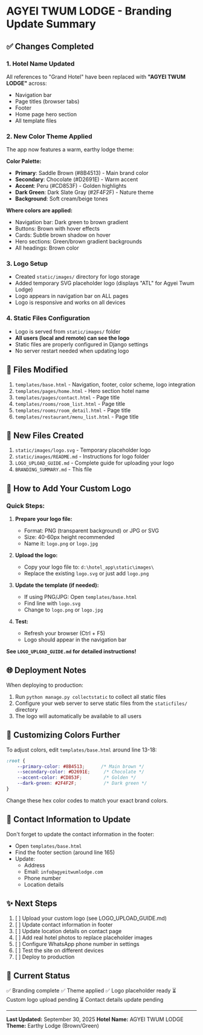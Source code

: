 # AGYEI TWUM LODGE - Branding Update Summary

## ✅ Changes Completed

### 1. Hotel Name Updated
All references to "Grand Hotel" have been replaced with **"AGYEI TWUM LODGE"** across:
- Navigation bar
- Page titles (browser tabs)
- Footer
- Home page hero section
- All template files

### 2. New Color Theme Applied
The app now features a warm, earthy lodge theme:

**Color Palette:**
- **Primary**: Saddle Brown (#8B4513) - Main brand color
- **Secondary**: Chocolate (#D2691E) - Warm accent
- **Accent**: Peru (#CD853F) - Golden highlights
- **Dark Green**: Dark Slate Gray (#2F4F2F) - Nature theme
- **Background**: Soft cream/beige tones

**Where colors are applied:**
- Navigation bar: Dark green to brown gradient
- Buttons: Brown with hover effects
- Cards: Subtle brown shadow on hover
- Hero sections: Green/brown gradient backgrounds
- All headings: Brown color

### 3. Logo Setup
- Created `static/images/` directory for logo storage
- Added temporary SVG placeholder logo (displays "ATL" for Agyei Twum Lodge)
- Logo appears in navigation bar on ALL pages
- Logo is responsive and works on all devices

### 4. Static Files Configuration
- Logo is served from `static/images/` folder
- **All users (local and remote) can see the logo**
- Static files are properly configured in Django settings
- No server restart needed when updating logo

## 📁 Files Modified

1. `templates/base.html` - Navigation, footer, color scheme, logo integration
2. `templates/pages/home.html` - Hero section hotel name
3. `templates/pages/contact.html` - Page title
4. `templates/rooms/room_list.html` - Page title
5. `templates/rooms/room_detail.html` - Page title
6. `templates/restaurant/menu_list.html` - Page title

## 📁 New Files Created

1. `static/images/logo.svg` - Temporary placeholder logo
2. `static/images/README.md` - Instructions for logo folder
3. `LOGO_UPLOAD_GUIDE.md` - Complete guide for uploading your logo
4. `BRANDING_SUMMARY.md` - This file

## 🎨 How to Add Your Custom Logo

### Quick Steps:

1. **Prepare your logo file:**
   - Format: PNG (transparent background) or JPG or SVG
   - Size: 40-60px height recommended
   - Name it: `logo.png` or `logo.jpg`

2. **Upload the logo:**
   - Copy your logo file to: `d:\hotel_app\static\images\`
   - Replace the existing `logo.svg` or just add `logo.png`

3. **Update the template (if needed):**
   - If using PNG/JPG: Open `templates/base.html`
   - Find line with `logo.svg`
   - Change to `logo.png` or `logo.jpg`

4. **Test:**
   - Refresh your browser (Ctrl + F5)
   - Logo should appear in the navigation bar

**See `LOGO_UPLOAD_GUIDE.md` for detailed instructions!**

## 🌐 Deployment Notes

When deploying to production:
1. Run `python manage.py collectstatic` to collect all static files
2. Configure your web server to serve static files from the `staticfiles/` directory
3. The logo will automatically be available to all users

## 🎨 Customizing Colors Further

To adjust colors, edit `templates/base.html` around line 13-18:

```css
:root {
    --primary-color: #8B4513;      /* Main brown */
    --secondary-color: #D2691E;     /* Chocolate */
    --accent-color: #CD853F;        /* Golden */
    --dark-green: #2F4F2F;          /* Dark green */
}
```

Change these hex color codes to match your exact brand colors.

## 📧 Contact Information to Update

Don't forget to update the contact information in the footer:
- Open `templates/base.html`
- Find the footer section (around line 165)
- Update:
  - Address
  - Email: `info@agyeitwumlodge.com`
  - Phone number
  - Location details

## ✨ Next Steps

1. [ ] Upload your custom logo (see LOGO_UPLOAD_GUIDE.md)
2. [ ] Update contact information in footer
3. [ ] Update location details on contact page
4. [ ] Add real hotel photos to replace placeholder images
5. [ ] Configure WhatsApp phone number in settings
6. [ ] Test the site on different devices
7. [ ] Deploy to production

## 🚀 Current Status

✅ Branding complete
✅ Theme applied
✅ Logo placeholder ready
⏳ Custom logo upload pending
⏳ Contact details update pending

---

**Last Updated:** September 30, 2025
**Hotel Name:** AGYEI TWUM LODGE
**Theme:** Earthy Lodge (Brown/Green)
